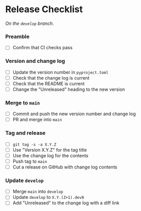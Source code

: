 # Release Checklist

_On the `develop` branch._

### Preamble

- [ ] Confirm that CI checks pass

### Version and change log

- [ ] Update the version number in `pyproject.toml`
- [ ] Check that the change log is current
- [ ] Check that the README is current
- [ ] Change the "Unreleased" heading to the new version

### Merge to `main`

- [ ] Commit and push the new version number and change log
- [ ] PR and merge into `main`

### Tag and release

- [ ] `git tag -s -a X.Y.Z`
- [ ] Use "Version X.Y.Z" for the tag title
- [ ] Use the change log for the contents
- [ ] Push tag to `main`
- [ ] Cut a release on GitHub with change log contents

### Update `develop`

- [ ] Merge `main` into `develop`
- [ ] Update `develop` to `X.Y.(Z+1).dev0`
- [ ] Add "Unreleased" to the change log with a diff link
